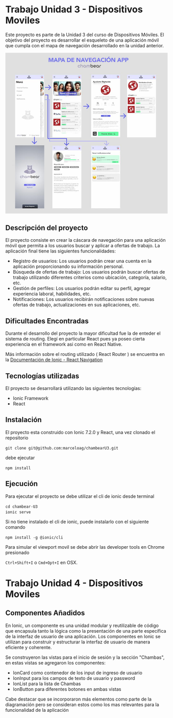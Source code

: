 # Trabajo Unidad 3 - Dispositivos Moviles

Este proyecto es parte de la Unidad 3 del curso de Dispositivos Móviles. El objetivo del proyecto es desarrollar el esqueleto de una aplicación móvil que cumpla con el mapa de navegación desarrollado en la unidad anterior.

![Mapa de Navegacion Chambear](https://github.com/marceloag/chambearU3/blob/main/public/mapa-nav.jpg?raw=true)

## Descripción del proyecto

El proyecto consiste en crear la cáscara de navegación para una aplicación móvil que permita a los usuarios buscar y aplicar a ofertas de trabajo. La aplicación final tiene las siguientes funcionalidades:

- Registro de usuarios: Los usuarios podrán crear una cuenta en la aplicación proporcionando su información personal.
- Búsqueda de ofertas de trabajo: Los usuarios podrán buscar ofertas de trabajo utilizando diferentes criterios como ubicación, categoría, salario, etc.
- Gestión de perfiles: Los usuarios podrán editar su perfil, agregar experiencia laboral, habilidades, etc.
- Notificaciones: Los usuarios recibirán notificaciones sobre nuevas ofertas de trabajo, actualizaciones en sus aplicaciones, etc.

## Dificultades Encontradas

Durante el desarrollo del proyecto la mayor dificultad fue la de enteder el sistema de routing. Elegí en particular React pues ya poseo cierta experiencia en el framework asi como en React Native.

Más información sobre el routing utilizado ( React Router ) se encuentra en la [Documentación de Ionic - React Navigation](https://ionicframework.com/docs/react/navigation)

## Tecnologías utilizadas

El proyecto se desarrollará utilizando las siguientes tecnologías:

- Ionic Framework
- React

## Instalación

El proyecto esta construido con Ionic 7.2.0 y React, una vez clonado el repositorio 

``` git clone git@github.com:marceloag/chambearU3.git ```

debe ejecutar


``` npm install ```


## Ejecución

Para ejecutar el proyecto se debe utilizar el cli de ionic desde terminal

``` cd chambear-U3 ```  
``` ionic serve ```

Si no tiene instalado el cli de ionic, puede instalarlo con el siguiente comando

``` npm install -g @ionic/cli ```

Para simular el viewport movil se debe abrir las developer tools en Chrome presionado

``` Ctrl+Shift+I ``` o ``` Cmd+Opt+I ``` en OSX.


# Trabajo Unidad 4 - Dispositivos Moviles

## Componentes Añadidos

En Ionic, un componente es una unidad modular y reutilizable de código que encapsula tanto la lógica como la presentación de una parte específica de la interfaz de usuario de una aplicación. Los componentes en Ionic se utilizan para construir y estructurar la interfaz de usuario de manera eficiente y coherente.

Se construyeron las vistas para el inicio de sesión y la sección "Chambas", en estas vistas se agregaron los componentes:

+ IonCard como contenedor de los input de ingreso de usuario
+ IonInput para los campos de texto de usuario y password
+ IonList para la lista de Chambas
+ IonButton para diferentes botones en ambas vistas

Cabe destacar que se incorporaron más elementos como parte de la diagramación pero se consideran estos como los mas relevantes para la funcionalidad de la aplicación